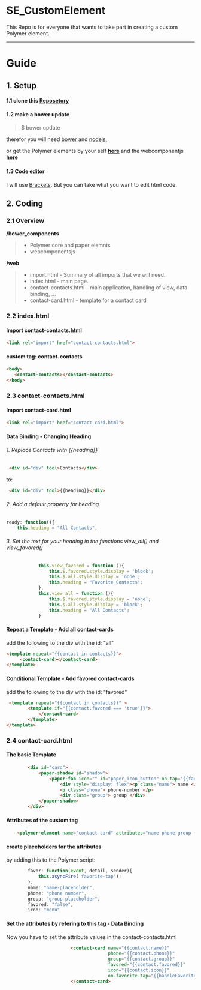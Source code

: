 SE_CustomElement
================

This Repo is for everyone that wants to take part in creating a custom Polymer element.

***

# Guide

## 1. Setup

#### 1.1 clone this [Reposetory](https://github.com/KimSchreier/SE_CustomElement.git)


#### 1.2 make a bower update

> $ bower update 

therefor you will need [bower](http://bower.io/) and [nodejs](http://nodejs.org/), 

or get the Polymer elements by your self [**here**](https://www.polymer-project.org/docs/start/getting-the-code.html) and the webcomponentjs [**here**](https://github.com/webcomponents/webcomponentsjs)

#### 1.3 Code editor

I will use [Brackets](http://brackets.io/). But you can take what you want to edit html code.

## 2. Coding

### 2.1 Overview

**/bower_components**
> * Polymer core and paper elemnts
> * webcomponentsjs

**/web**
> * import.html - Summary of all imports that we will need.
> * index.html - main page.
> * contact-contacts.html - main application, handling of view, data binding, ...
> * contact-card.html - template for a contact card


### 2.2 index.html
 
#### Import contact-contacts.html
```html
<link rel="import" href="contact-contacts.html">
```

#### custom tag: contact-contacts
```html
<body>
   <contact-contacts></contact-contacts>
</body>
```

### 2.3 contact-contacts.html



#### Import contact-card.html

```html
<link rel="import" href="contact-card.html">
```


#### Data Binding - Changing Heading 

###### 1. Replace Contacts with {{heading}} 

```html
 <div id="div" tool>Contacts</div>
```
to:

```html
 <div id="div" tool>{{heading}}</div>
```
###### 2. Add a default property for heading
```javascript
ready: function(){
    this.heading = "All Contacts",       
```
###### 3. Set the text for your heading in the functions view_all() and view_favored()
```javascript
            this.view_favored = function (){
                this.$.favored.style.display = 'block';
                this.$.all.style.display = 'none';
                this.heading = "Favorite Contacts";
            },
            this.view_all = function (){
                this.$.favored.style.display = 'none';
                this.$.all.style.display = 'block';
                this.heading = "All Contacts";
            }
```

#### Repeat a Template - Add all contact-cards

add the following to the div with the id: "all"
```html
<template repeat="{{contact in contacts}}">
     <contact-card></contact-card>
</template>
```

#### Conditional Template - Add favored contact-cards

add the following to the div with the id: "favored"
```html
 <template repeat="{{contact in contacts}}" >
        <template if="{{contact.favored === 'true'}}">
            </contact-card>
        </template>
</template>
```

### 2.4 contact-card.html

#### The basic Template
```html
        <div id="card">
            <paper-shadow id="shadow">
                <paper-fab icon="" id="paper_icon_button" on-tap="{{favor}}"></paper-fab>
                    <div style="display: flex"><p class="name"> name </p></div> 
                    <p class="phone"> phone-number </p>
                    <div class="group"> group </div>   
            </paper-shadow>
        </div>
```

#### Attributes of the custom tag

```html
    <polymer-element name="contact-card" attributes="name phone group favored icon on-favorite-tap">
```

#### create placeholders for the attributes

by adding this to the Polymer script:

```javascript
        favor: function(event, detail, sender){
            this.asyncFire('favorite-tap');
        },
        name: "name-placeholder",
        phone: "phone number",
        group: "group-placeholder",
        favored: "false",
        icon: "menu"
 ```         

#### Set the attributes by refering to this tag - Data Binding

Now you have to set the attribute values in the contact-contacts.html
```html
                        <contact-card name="{{contact.name}}" 
                                      phone="{{contact.phone}}" 
                                      group="{{contact.group}}" 
                                      favored="{{contact.favored}}"  
                                      icon="{{contact.icon}}"
                                      on-favorite-tap="{{handleFavorite}}">
                        </contact-card>
 ``` 